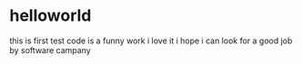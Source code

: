 # helloworld
this is first test
code is a funny work
i love it
i hope i can look for a good job by software campany
